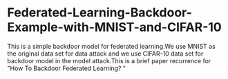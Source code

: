 # Federated-Learning-Backdoor-Example-with-MNIST-and-CIFAR-10
This is a simple backdoor model for federated learning.We use MNIST as the original data set for data attack and we use CIFAR-10 data set for backdoor model in the model attack.This is a brief paper recurrence for "How To Backdoor Federated Learning? "

